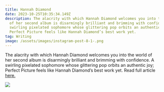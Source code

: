 ```yaml
---
title: Hannah Diamond
date: 2023-10-25T10:35:34.149Z
description: The alacrity with which Hannah Diamond welcomes you into the world
  of her second album is disarmingly brilliant and brimming with confidence. A
  swirling pixelated sophomore whose glittering pop orbits an authentic joy;
  Perfect Picture feels like Hannah Diamond’s best work yet.
tag: Writing
image: /assets/images/instagram-post-8-1-.png
---
```

The alacrity with which Hannah Diamond welcomes you into the world of her second album is disarmingly brilliant and brimming with confidence. A swirling pixelated sophomore whose glittering pop orbits an authentic joy; Perfect Picture feels like Hannah Diamond’s best work yet. Read full article [here. ](https://metalmagazine.eu/post/hannah-diamond)

[](https://metalmagazine.eu/post/hannah-diamond)

[](https://metalmagazine.eu/post/hannah-diamond)

![](/assets/images/hannah-diamond-2.webp)